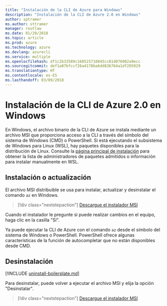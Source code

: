 ```yaml
---
title: "Instalación de la CLI de Azure para Windows"
description: "Instalación de la CLI de Azure 2.0 en Windows"
author: sptramer
ms.author: sttramer
manager: routlaw
ms.date: 01/29/2018
ms.topic: article
ms.prod: azure
ms.technology: azure
ms.devlang: azurecli
ms.service: multiple
ms.openlocfilehash: df1c2b33589c160525710845cc81d076082a9ecc
ms.sourcegitcommit: def1a07bfccf26a4178ba6dd836764a1df205929
ms.translationtype: HT
ms.contentlocale: es-ES
ms.lasthandoff: 03/09/2018
---
```

# <a name="install-azure-cli-20-on-windows"></a>Instalación de la CLI de Azure 2.0 en Windows

En Windows, el archivo binario de la CLI de Azure se instala mediante un archivo MSI que proporciona acceso a la CLI a través del símbolo del sistema de Windows (CMD) o PowerShell.
Si está ejecutando el subsistema de Windows para Linux (WSL), hay paquetes disponibles para la distribución de Linux. Consulte la [página principal de instalación](install-azure-cli.md) para obtener la lista de administradores de paquetes admitidos o información para instalar manualmente en WSL.

## <a name="install-or-update"></a>Instalación o actualización

El archivo MSI distribuible se usa para instalar, actualizar y desinstalar el comando `az` en Windows.

> [!div class="nextstepaction"]
> [Descargue el instalador MSI](https://aka.ms/installazurecliwindows)

Cuando el instalador le pregunte si puede realizar cambios en el equipo, haga clic en la casilla "Sí".

Ya puede ejecutar la CLI de Azure con el comando `az` desde el símbolo del sistema de Windows o PowerShell. PowerShell ofrece algunas características de la función de autocompletar que no están disponibles desde CMD.

## <a name="uninstall"></a>Desinstalación

[!INCLUDE [uninstall-boilerplate.md](includes/uninstall-boilerplate.md)]

Para desinstalar, puede volver a ejecutar el archivo MSI y elija la opción "Desinstalar".

> [!div class="nextstepaction"]
> [Descargue el instalador MSI](https://aka.ms/installazurecliwindows)
